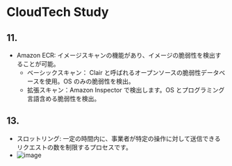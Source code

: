 # CloudTech Study

## 11.

- Amazon ECR: イメージスキャンの機能があり、イメージの脆弱性を検出することが可能。
  - ベーシックスキャン： Clair と呼ばれるオープンソースの脆弱性データベースを使用。OS のみの脆弱性を検出。
  - 拡張スキャン：Amazon Inspector で検出します。OS とプログラミング言語含める脆弱性を検出。

## 13.

- スロットリング: 一定の時間内に、事業者が特定の操作に対して送信できるリクエストの数を制限するプロセスです。
- ![image](https://github.com/yoshikikasama/network-and-server/assets/61643054/aae55cba-eacf-4583-98f5-7db428bde0b5)

